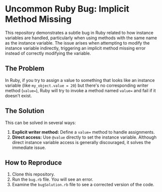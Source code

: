 # Uncommon Ruby Bug: Implicit Method Missing

This repository demonstrates a subtle bug in Ruby related to how instance variables are handled, particularly when using methods with the same name as the instance variable.  The issue arises when attempting to modify the instance variable indirectly, triggering an implicit method missing error instead of correctly modifying the variable.

## The Problem

In Ruby, if you try to assign a value to something that looks like an instance variable (like `my_object.value = 20`) but there's no corresponding writer method (`value=`), Ruby will try to invoke a method named `value=` and fail if it doesn't exist.

## The Solution

This can be solved in several ways:
1. **Explicit writer method:** Define a `value=` method to handle assignments.
2. **Direct access:** Use `@value` directly to set the instance variable.  Although direct instance variable access is generally discouraged, it solves the immediate issue.

## How to Reproduce

1. Clone this repository.
2. Run the `bug.rb` file.  You will see an error.
3. Examine the `bugSolution.rb` file to see a corrected version of the code.
